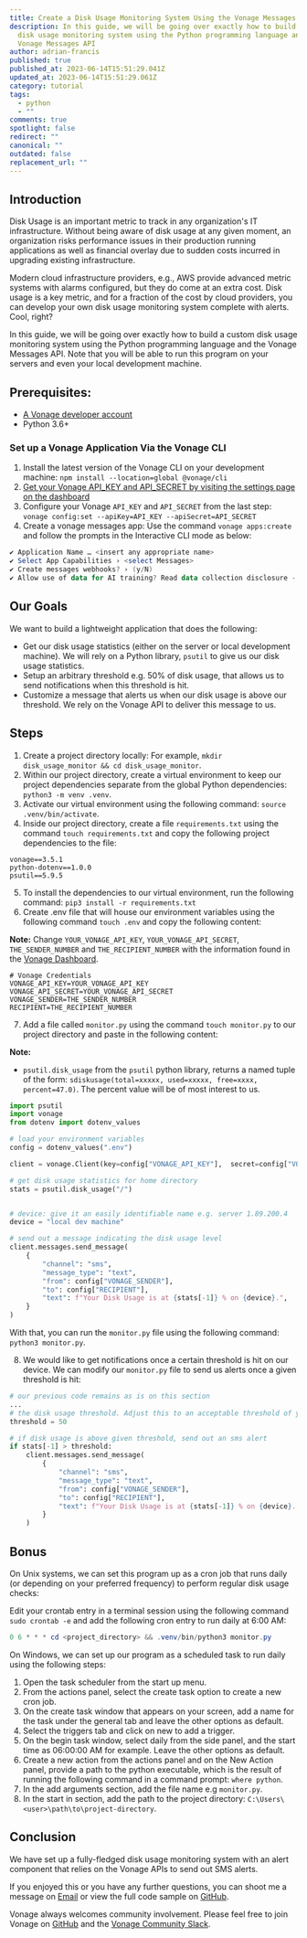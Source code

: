 ```yaml
---
title: Create a Disk Usage Monitoring System Using the Vonage Messages API
description: In this guide, we will be going over exactly how to build a custom
  disk usage monitoring system using the Python programming language and the
  Vonage Messages API
author: adrian-francis
published: true
published_at: 2023-06-14T15:51:29.041Z
updated_at: 2023-06-14T15:51:29.061Z
category: tutorial
tags:
  - python
  - ""
comments: true
spotlight: false
redirect: ""
canonical: ""
outdated: false
replacement_url: ""
---
```

## Introduction

Disk Usage is an important metric to track in any organization's IT infrastructure. Without being aware of disk usage at any given moment, an organization risks performance issues in their production running applications as well as financial overlay due to sudden costs incurred in upgrading existing infrastructure. 

Modern cloud infrastructure providers, e.g., AWS provide advanced metric systems with alarms configured, but they do come at an extra cost. Disk usage is a key metric, and for a fraction of the cost by cloud providers, you can develop your own disk usage monitoring system complete with alerts. Cool, right?

In this guide, we will be going over exactly how to build a custom disk usage monitoring system using the Python programming language and the Vonage Messages API. Note that you will be able to run this program on your servers and even your local development machine.

## Prerequisites:

* [A Vonage developer account](https://dashboard.nexmo.com)
* Python 3.6+

### Set up a Vonage Application Via the Vonage CLI

1. Install the latest version of the Vonage CLI on your development machine:
   `npm install --location=global @vonage/cli`
2. [Get your Vonage API_KEY and API_SECRET by visiting the settings page on the dashboard](https://dashboard.nexmo.com/settings)
3. Configure your Vonage `API_KEY` and `API_SECRET` from the last step:
   `vonage config:set --apiKey=API_KEY --apiSecret=API_SECRET`
4. Create a vonage messages app:
   Use the command `vonage apps:create` and follow the prompts in the Interactive CLI mode as below:

```powershell
✔ Application Name … <insert any appropriate name>
✔ Select App Capabilities › <select Messages>
✔ Create messages webhooks? › (y/N)
✔ Allow use of data for AI training? Read data collection disclosure - https://help.nexmo.com/hc/en-us/articles/4401914566036 … <select either y/N>
```

## Our Goals

We want to build a lightweight application that does the following:

* Get our disk usage statistics (either on the server or local development machine). We will rely on a Python library, `psutil` to give us our disk usage statistics.
* Setup an arbitrary threshold e.g. 50% of disk usage, that allows us to send notifications when this threshold is hit.
* Customize a message that alerts us when our disk usage is above our threshold. We rely on the Vonage API to deliver this message to us.

## Steps

1. Create a project directory locally: For example, `mkdir disk_usage_monitor && cd disk_usage_monitor`.
2. Within our project directory, create a virtual environment to keep our project dependencies separate from the global Python dependencies:
   `python3 -m venv .venv`.
3. Activate our virtual environment using the following command:
   `source .venv/bin/activate`.
4. Inside our project directory, create a file `requirements.txt` using the command `touch requirements.txt` and copy the following project dependencies to the file:

```editorconfig
vonage==3.5.1
python-dotenv==1.0.0
psutil==5.9.5
```

5. To install the dependencies to our virtual environment, run the following command:
   `pip3 install -r requirements.txt`
6. Create .env file that will house our environment variables using the following command `touch .env` and copy the following content: 

**Note:**
Change `YOUR_VONAGE_API_KEY`, `YOUR_VONAGE_API_SECRET`, `THE_SENDER_NUMBER` and `THE_RECIPIENT_NUMBER` with the information found in the [Vonage Dashboard](https://dashboard.nexmo.com). 

```editorconfig
# Vonage Credentials
VONAGE_API_KEY=YOUR_VONAGE_API_KEY
VONAGE_API_SECRET=YOUR_VONAGE_API_SECRET
VONAGE_SENDER=THE_SENDER_NUMBER
RECIPIENT=THE_RECIPIENT_NUMBER
```

7. Add a file called `monitor.py` using the command `touch monitor.py` to our project directory and paste in the following content:

**Note:**

* `psutil.disk_usage` from the `psutil` python library, returns a named tuple of the form: `sdiskusage(total=xxxxx, used=xxxxx, free=xxxx, percent=47.0)`.
  The percent value will be of most interest to us.

```python
import psutil
import vonage
from dotenv import dotenv_values

# load your environment variables
config = dotenv_values(".env")

client = vonage.Client(key=config["VONAGE_API_KEY"],  secret=config["VONAGE_API_SECRET"])

# get disk usage statistics for home directory
stats = psutil.disk_usage("/")


# device: give it an easily identifiable name e.g. server 1.89.200.4
device = "local dev machine"

# send out a message indicating the disk usage level
client.messages.send_message(
	{
    	"channel": "sms",
    	"message_type": "text",
    	"from": config["VONAGE_SENDER"],
    	"to": config["RECIPIENT"],
    	"text": f"Your Disk Usage is at {stats[-1]} % on {device}.",
	}
)
```

With that, you can run the `monitor.py` file using the following command: `python3 monitor.py`.

8. We would like to get notifications once a certain threshold is hit on our device. We can modify our `monitor.py` file to send us alerts once a given threshold is hit:

```python
# our previous code remains as is on this section
...
# the disk usage threshold. Adjust this to an acceptable threshold of your choice
threshold = 50

# if disk usage is above given threshold, send out an sms alert
if stats[-1] > threshold:
	client.messages.send_message(
    	{
        	"channel": "sms",
        	"message_type": "text",
        	"from": config["VONAGE_SENDER"],
        	"to": config["RECIPIENT"],
        	"text": f"Your Disk Usage is at {stats[-1]} % on {device}. Delete some files soon to create some disk space!",
    	}
	)
```

## Bonus

On Unix systems, we can set this program up as a cron job that runs daily (or depending on your preferred frequency) to perform regular disk usage checks:

Edit your crontab entry in a terminal session using the following command `sudo crontab -e` and add the following cron entry to run daily at 6:00 AM:

```powershell
0 6 * * * cd <project_directory> && .venv/bin/python3 monitor.py
```

On Windows, we can set up our program as a scheduled task to run daily using the following steps:

1. Open the task scheduler from the start up menu.
2. From the actions panel, select the create task option to create a new cron job.
3. On the create task window that appears on your screen, add a name for the task under the general tab and leave the other options as default.
4. Select the triggers tab and click on new to add a trigger.
5. On the begin task window, select daily from the side panel, and the start time as 06:00:00 AM for example. Leave the other options as default.
6. Create a new action from the actions panel and on the New Action panel, provide a path to the python executable, which is the result of running the following command in a command prompt: `where python`.
7. In the add arguments section, add the file name e.g `monitor.py`.
8. In the start in section, add the path to the project directory: `C:\Users\<user>\path\to\project-directory`.

## Conclusion

We have set up a fully-fledged disk usage monitoring system with an alert component that relies on the Vonage APIs to send out SMS alerts. 

If you enjoyed this or you have any further questions, you can shoot me a message on [Email](mailto:adriannduva@gmail.com) or view the full code sample on [GitHub](https://github.com/Vonage-Community/blog-messages_api-python-disk_usage_monitoring).

Vonage always welcomes community involvement. Please feel free to join Vonage on [GitHub](https://github.com/Vonage-community) and the [Vonage Community Slack](https://developer.vonage.com/community/slack).